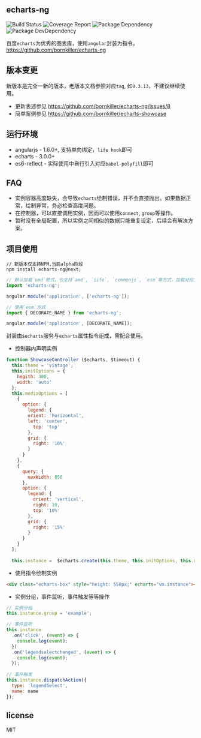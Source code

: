 ## echarts-ng

![Build Status](https://img.shields.io/travis/bornkiller/echarts-ng.svg?style=flat)
![Coverage Report](http://img.shields.io/coveralls/bornkiller/echarts-ng.svg?style=flat)
![Package Dependency](https://david-dm.org/bornkiller/echarts-ng.svg?style=flat)
![Package DevDependency](https://david-dm.org/bornkiller/echarts-ng/dev-status.svg?style=flat)

百度`echarts`为优秀的图表库，使用`angular`封装为指令。https://github.com/bornkiller/echarts-ng

## 版本变更
新版本是完全一新的版本，老版本文档参照对应`tag`, 如`0.3.13`，不建议继续使用。

+ 更新表述参见 https://github.com/bornkiller/echarts-ng/issues/8
+ 简单案例参见 https://github.com/bornkiller/echarts-showcase

## 运行环境
+ angularjs - 1.6.0+, 支持单向绑定，`life hook`即可
+ echarts   - 3.0.0+
+ es6-reflect - 实际使用中自行引入对应`babel-polyfill`即可

## FAQ
+ 实例容器高度缺失，会导致`echarts`绘制错误，并不会直接抛出。如果数据正常，绘制异常，务必检查高度问题。
+ 在控制器，可以直接调用实例，因而可以使用`connect`, `group`等操作。
+ 暂时没有全局配置，所以实例之间相似的数据只能重复设定，后续会有解决方案。

## 项目使用
```shell
// 新版本仅支持NPM,当前alpha阶段
npm install echarts-ng@next;
```

```js
// 默认加载`umd`格式，也支持`amd`, `iife`, `commonjs`, `esm`等方式，加载对应文件即可
import 'echarts-ng';

angular.module('application', ['echarts-ng']);

// 使用`esm`方式
import { DECORATE_NAME } from 'echarts-ng';

angular.module('application', [DECORATE_NAME]);
```

封装由`$echarts`服务与`echarts`属性指令组成，需配合使用。

+ 控制器内声明实例
```javascript
function ShowcaseController ($echarts, $timeout) {
  this.theme = 'vintage';
  this.initOptions = {
    hegith: 400,
    width: 'auto'
  };
  this.mediaOptions = [
    {
      option: {
        legend: {
        orient: 'horizontal',
        left: 'center',
          top: 'top'
        },
        grid: {
          right: '10%'
        }
      }
    },
    {
      query: {
        maxWidth: 850
      },
      option: {
        legend: {
          orient: 'vertical',
          right: 10,
          top: '10%'
        },
        grid: {
          right: '15%'
        }
      }
    }
  ];
  
  this.instance =  $echarts.create(this.theme, this.initOptions, this.mediaOptions).setOption({/ *... */});
```
+  使用指令绘制实例
```html
<div class="echarts-box" style="height: 550px;" echarts="vm.instance"></div>
```
+ 实例分组，事件监听，事件触发等等操作
```javascript
// 实例分组
this.instance.group = 'example';

// 事件监听
this.instance
  .on('click', (event) => {
    console.log(event);
  })
  .on('legendselectchanged', (event) => {
    console.log(event);
  });
  
// 事件触发
this.instance.dispatchAction({
  type: 'legendSelect',
  name: name
});  
```

## license
MIT

